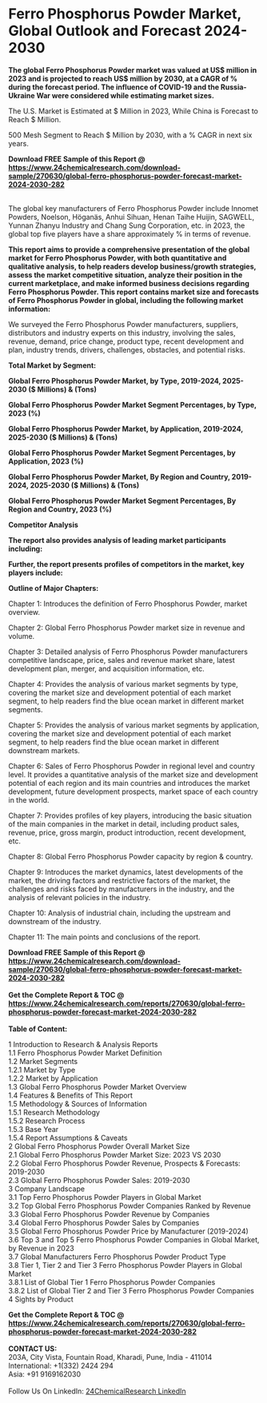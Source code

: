<h1>Ferro Phosphorus Powder Market, Global Outlook and Forecast 2024-2030</h1><p><strong>The global Ferro Phosphorus Powder market was valued at US$ million in 2023 and is projected to reach US$ million by 2030, at a CAGR of % during the forecast period. The influence of COVID-19 and the Russia-Ukraine War were considered while estimating market sizes.</strong></p><p>
The U.S. Market is Estimated at $ Million in 2023, While China is Forecast to Reach $ Million.</p><p>
500 Mesh Segment to Reach $ Million by 2030, with a % CAGR in next six years.</p><div><b>Download FREE Sample of this Report @ 
            <a href="https://www.24chemicalresearch.com/download-sample/270630/global-ferro-phosphorus-powder-forecast-market-2024-2030-282">
            https://www.24chemicalresearch.com/download-sample/270630/global-ferro-phosphorus-powder-forecast-market-2024-2030-282</a></b></div><br><p>
The global key manufacturers of Ferro Phosphorus Powder include Innomet Powders, Noelson, Höganäs, Anhui Sihuan, Henan Taihe Huijin, SAGWELL, Yunnan Zhanyu Industry and Chang Sung Corporation, etc. in 2023, the global top five players have a share approximately % in terms of revenue.</p><p>
<strong>This report aims to provide a comprehensive presentation of the global market for Ferro Phosphorus Powder, with both quantitative and qualitative analysis, to help readers develop business/growth strategies, assess the market competitive situation, analyze their position in the current marketplace, and make informed business decisions regarding Ferro Phosphorus Powder. This report contains market size and forecasts of Ferro Phosphorus Powder in global, including the following market information:</strong></p><p>
</p><p>
</p><p>We surveyed the Ferro Phosphorus Powder manufacturers, suppliers, distributors and industry experts on this industry, involving the sales, revenue, demand, price change, product type, recent development and plan, industry trends, drivers, challenges, obstacles, and potential risks.</p><p>
<strong>Total Market by Segment:</strong></p><p>
<strong>Global Ferro Phosphorus Powder Market, by Type, 2019-2024, 2025-2030 ($ Millions) &amp; (Tons)</strong></p><p>
<strong>Global Ferro Phosphorus Powder Market Segment Percentages, by Type, 2023 (%)</strong></p><p>
</p><p>
<strong>Global Ferro Phosphorus Powder Market, by Application, 2019-2024, 2025-2030 ($ Millions) &amp; (Tons)</strong></p><p>
<strong>Global Ferro Phosphorus Powder Market Segment Percentages, by Application, 2023 (%)</strong></p><p>
</p><p>
<strong>Global Ferro Phosphorus Powder Market, By Region and Country, 2019-2024, 2025-2030 ($ Millions) &amp; (Tons)</strong></p><p>
<strong>Global Ferro Phosphorus Powder Market Segment Percentages, By Region and Country, 2023 (%)</strong></p><p>
</p><p>
<strong>Competitor Analysis</strong></p><p>
<strong>The report also provides analysis of leading market participants including:</strong></p><p>
</p><p>
<strong>Further, the report presents profiles of competitors in the market, key players include:</strong></p><p>
</p><p>
<strong>Outline of Major Chapters:</strong></p><p>
</p><p>Chapter 1: Introduces the definition of Ferro Phosphorus Powder, market overview.</p><p>
Chapter 2: Global Ferro Phosphorus Powder market size in revenue and volume.</p><p>
Chapter 3: Detailed analysis of Ferro Phosphorus Powder manufacturers competitive landscape, price, sales and revenue market share, latest development plan, merger, and acquisition information, etc.</p><p>
Chapter 4: Provides the analysis of various market segments by type, covering the market size and development potential of each market segment, to help readers find the blue ocean market in different market segments.</p><p>
Chapter 5: Provides the analysis of various market segments by application, covering the market size and development potential of each market segment, to help readers find the blue ocean market in different downstream markets.</p><p>
Chapter 6: Sales of Ferro Phosphorus Powder in regional level and country level. It provides a quantitative analysis of the market size and development potential of each region and its main countries and introduces the market development, future development prospects, market space of each country in the world.</p><p>
Chapter 7: Provides profiles of key players, introducing the basic situation of the main companies in the market in detail, including product sales, revenue, price, gross margin, product introduction, recent development, etc.</p><p>
Chapter 8: Global Ferro Phosphorus Powder capacity by region &amp; country.</p><p>
Chapter 9: Introduces the market dynamics, latest developments of the market, the driving factors and restrictive factors of the market, the challenges and risks faced by manufacturers in the industry, and the analysis of relevant policies in the industry.</p><p>
Chapter 10: Analysis of industrial chain, including the upstream and downstream of the industry.</p><p>
Chapter 11: The main points and conclusions of the report.</p><div><b>Download FREE Sample of this Report @ 
            <a href="https://www.24chemicalresearch.com/download-sample/270630/global-ferro-phosphorus-powder-forecast-market-2024-2030-282">
            https://www.24chemicalresearch.com/download-sample/270630/global-ferro-phosphorus-powder-forecast-market-2024-2030-282</a></b></div><br><div><b>Get the Complete Report & TOC @ 
            <a href="https://www.24chemicalresearch.com/reports/270630/global-ferro-phosphorus-powder-forecast-market-2024-2030-282">
            https://www.24chemicalresearch.com/reports/270630/global-ferro-phosphorus-powder-forecast-market-2024-2030-282</a></b></div><br>
            <b>Table of Content:</b><p>1 Introduction to Research & Analysis Reports<br />
    1.1 Ferro Phosphorus Powder Market Definition<br />
    1.2 Market Segments<br />
        1.2.1 Market by Type<br />
        1.2.2 Market by Application<br />
    1.3 Global Ferro Phosphorus Powder Market Overview<br />
    1.4 Features & Benefits of This Report<br />
    1.5 Methodology & Sources of Information<br />
        1.5.1 Research Methodology<br />
        1.5.2 Research Process<br />
        1.5.3 Base Year<br />
        1.5.4 Report Assumptions & Caveats<br />
2 Global Ferro Phosphorus Powder Overall Market Size<br />
    2.1 Global Ferro Phosphorus Powder Market Size: 2023 VS 2030<br />
    2.2 Global Ferro Phosphorus Powder Revenue, Prospects & Forecasts: 2019-2030<br />
    2.3 Global Ferro Phosphorus Powder Sales: 2019-2030<br />
3 Company Landscape<br />
    3.1 Top Ferro Phosphorus Powder Players in Global Market<br />
    3.2 Top Global Ferro Phosphorus Powder Companies Ranked by Revenue<br />
    3.3 Global Ferro Phosphorus Powder Revenue by Companies<br />
    3.4 Global Ferro Phosphorus Powder Sales by Companies<br />
    3.5 Global Ferro Phosphorus Powder Price by Manufacturer (2019-2024)<br />
    3.6 Top 3 and Top 5 Ferro Phosphorus Powder Companies in Global Market, by Revenue in 2023<br />
    3.7 Global Manufacturers Ferro Phosphorus Powder Product Type<br />
    3.8 Tier 1, Tier 2 and Tier 3 Ferro Phosphorus Powder Players in Global Market<br />
        3.8.1 List of Global Tier 1 Ferro Phosphorus Powder Companies<br />
        3.8.2 List of Global Tier 2 and Tier 3 Ferro Phosphorus Powder Companies<br />
4 Sights by Product</p><div><b>Get the Complete Report & TOC @ 
            <a href="https://www.24chemicalresearch.com/reports/270630/global-ferro-phosphorus-powder-forecast-market-2024-2030-282">
            https://www.24chemicalresearch.com/reports/270630/global-ferro-phosphorus-powder-forecast-market-2024-2030-282</a></b></div><br><b>CONTACT US:</b><br>
            203A, City Vista, Fountain Road, Kharadi, Pune, India - 411014<br>
            International: +1(332) 2424 294<br>
            Asia: +91 9169162030 <br><br>
            Follow Us On LinkedIn: <a href="https://www.linkedin.com/company/24chemicalresearch/">24ChemicalResearch LinkedIn</a>